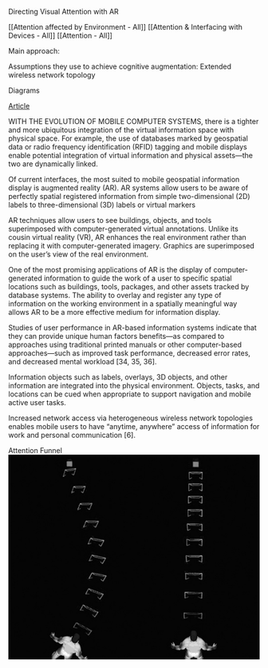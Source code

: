 Directing Visual Attention with AR

[[Attention affected by Environment - All]]
[[Attention & Interfacing with Devices - All]]
[[Attention - All]]


Main approach:

Assumptions they use to achieve cognitive augmentation: Extended wireless network topology

Diagrams

[Article](https://www.tandfonline.com/doi/abs/10.2753/MIS0742-1222230408?casa_token=PXHug6pj6U4AAAAA:miysc_ERphWaHMeO3wXmedYLuyELmEp1n_5HQNStOEt9Llvr7qERegqfEELMebTWXefhY2bWFymP)

WITH THE EVOLUTION OF MOBILE COMPUTER SYSTEMS, there is a tighter and more ubiquitous integration of the virtual information space with physical space. For example, the use of databases marked by geospatial data or radio frequency identification (RFID) tagging and mobile displays enable potential integration of virtual information and physical assets—the two are dynamically linked.

Of current interfaces, the most suited to mobile geospatial information display is augmented reality (AR). AR systems allow users to be aware of perfectly spatial registered information from simple two-dimensional (2D) labels to three-dimensional (3D) labels or virtual markers

AR techniques allow users to see buildings, objects, and tools superimposed with computer-generated virtual annotations. Unlike its cousin virtual reality (VR), AR enhances the real environment rather than replacing it with computer-generated imagery. Graphics are superimposed on the user’s view of the real environment.

One of the most promising applications of AR is the display of computer-generated information to guide the work of a user to specific spatial locations such as buildings, tools, packages, and other assets tracked by database systems. The ability to overlay and register any type of information on the working environment in a spatially meaningful way allows AR to be a more effective medium for information display.

Studies of user performance in AR-based information systems indicate that they can provide unique human factors benefits—as compared to approaches using traditional printed manuals or other computer-based approaches—such as improved task performance, decreased error rates, and decreased mental workload [34, 35, 36].

Information objects such as labels, overlays, 3D objects, and other information are integrated into the physical environment. Objects, tasks, and locations can be cued when appropriate to support navigation and mobile active user tasks.

Increased network access via heterogeneous wireless network topologies enables mobile users to have “anytime, anywhere” access of information for work and personal communication [6].

Attention Funnel ![Image of Attention Funnel](Images/Attention_Funnel.png)